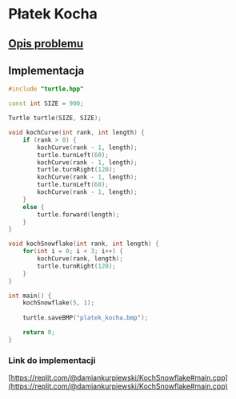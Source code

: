 # Płatek Kocha

## [Opis problemu](../../../../algorithms/fractals/koch-snowflake.md)


## Implementacja 

```cpp linenums="1"
#include "turtle.hpp"

const int SIZE = 900;

Turtle turtle(SIZE, SIZE);

void kochCurve(int rank, int length) {
    if (rank > 0) {
        kochCurve(rank - 1, length);
        turtle.turnLeft(60);
        kochCurve(rank - 1, length);
        turtle.turnRight(120);
        kochCurve(rank - 1, length);
        turtle.turnLeft(60);
        kochCurve(rank - 1, length);
    }
    else {
        turtle.forward(length);
    }
}

void kochSnowflake(int rank, int length) {
    for(int i = 0; i < 3; i++) {
        kochCurve(rank, length);
        turtle.turnRight(120);
    }
}

int main() {
    kochSnowflake(5, 1);
    
    turtle.saveBMP("platek_kocha.bmp");

    return 0;
} 
```


### Link do implementacji

[https://replit.com/@damiankurpiewski/KochSnowflake#main.cpp](https://replit.com/@damiankurpiewski/KochSnowflake#main.cpp)
